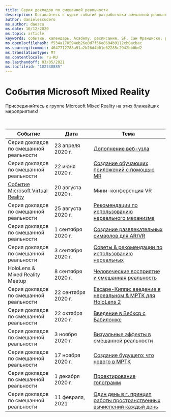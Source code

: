 ```yaml
---
title: Серия докладов по смешанной реальности
description: Оставайтесь в курсе событий разработчика смешанной реальности в реактора в Сан Франциско.
author: danielescudero
ms.author: daescu
ms.date: 10/12/2020
ms.topic: article
keywords: событие, календарь, Academy, расписание, SF, Сан Франциско, реактора
ms.openlocfilehash: f534a170594eb26e0d7f56e8694b9112cb0acbac
ms.sourcegitcommit: 4647712788a91a2b26d4b01e62285c2942bb0bd2
ms.translationtype: MT
ms.contentlocale: ru-RU
ms.lasthandoff: 03/05/2021
ms.locfileid: "102230885"
---
```

# <a name="microsoft-mixed-reality-events"></a>События Microsoft Mixed Reality

Присоединяйтесь к группе Microsoft Mixed Reality на этих ближайших мероприятиях!

<br>

|Событие|Дата|Тема|
|-------------|-------------|-----|
| Серия докладов по смешанной реальности|23 апреля 2020 г.|[Дополнение веб-узла](https://channel9.msdn.com/Shows/Docs-Mixed-Reality/Augmenting-WebXR-Standards)|
| Серия докладов по смешанной реальности|22 июня 2020 г.|[Создание обучающих приложений с помощью MR](https://channel9.msdn.com/Shows/Docs-Mixed-Reality/Educational-Experiences-in-MR)|
| [Событие Microsoft Virtual Reality](https://www.meetup.com/hololens-mr/events/272364822/)|20 августа 2020 г.|Мини-конференция VR|
| Серия докладов по смешанной реальности|25 августа 2020 г.|[Рекомендации по использованию нереального механизма](https://channel9.msdn.com/Shows/Docs-Mixed-Reality/Tips-and-Best-Practices-for-using-UE4-in-MR)|
| Серия докладов по смешанной реальности|1 сентября 2020 г.|[Создание развлекательных символов для AR/VR](https://channel9.msdn.com/Shows/Docs-Mixed-Reality/Creating-Entertaining-Characters-for-Mixed-Reality)|
| Серия докладов по смешанной реальности|3 сентября 2020 г.|[Советы & рекомендации по использованию нереальных](https://channel9.msdn.com/Shows/Docs-Mixed-Reality/Tips-and-Best-Practices-for-using-UE4-in-MR)|
| HoloLens & Mixed Reality Meetup|8 сентября 2020 г.|[Человеческие восприятие и смешанная реальность](https://channel9.msdn.com/Shows/Docs-Mixed-Reality/Human-Perception-and-Mixed-Reality)|
| Серия докладов по смешанной реальности|22 сентября 2020 г.|[Escape-Киппи: введение в нереальном & МРТК для HoloLens 2](../develop/unreal/unreal-kippys-escape.md)|
| Серия докладов по смешанной реальности|22 октября 2020 г.|[Введение в Вебкср с Бабилонжс](https://channel9.msdn.com/Shows/Docs-Mixed-Reality/Adding-Augmented-Reality-to-your-Typescript-Project)|
| Серия докладов по смешанной реальности|3 ноября 2020 г.|[Визуальные эффекты в смешанной реальности](https://channel9.msdn.com/Shows/Mixed-Reality/Visual-Effects-in-Mixed-Reality)|
| Серия докладов по смешанной реальности|17 ноября 2020 г.|[Создание будущего: что нового в МРТК](https://channel9.msdn.com/Shows/Docs-Mixed-Reality/Building-the-Future-Whats-New-in-the-Mixed-Reality-Toolkit)|
| Серия докладов по смешанной реальности|1 декабря 2020 г.|[Проектирование голограмм](https://channel9.msdn.com/Shows/Docs-Mixed-Reality/Making-of-Designing-Holograms)|
| Серия докладов по смешанной реальности|11 февраля, 2021|[Один день в г. принцип работы пространственных вычислений каждый день](https://channel9.msdn.com/Shows/Mixed-Reality/One-Day-In-MR-How-Spatial-Computing-Effects-Every-Day-Life)|
